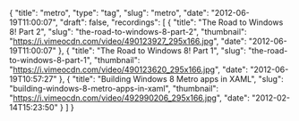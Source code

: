 {
  "title": "metro",
  "type": "tag",
  "slug": "metro",
  "date": "2012-06-19T11:00:07",
  "draft": false,
  "recordings": [
    {
      "title": "The Road to Windows 8! Part 2",
      "slug": "the-road-to-windows-8-part-2",
      "thumbnail": "https://i.vimeocdn.com/video/490123927_295x166.jpg",
      "date": "2012-06-19T11:00:07"
    },
    {
      "title": "The Road to Windows 8! Part 1",
      "slug": "the-road-to-windows-8-part-1",
      "thumbnail": "https://i.vimeocdn.com/video/490123620_295x166.jpg",
      "date": "2012-06-19T10:57:27"
    },
    {
      "title": "Building Windows 8 Metro apps in XAML",
      "slug": "building-windows-8-metro-apps-in-xaml",
      "thumbnail": "https://i.vimeocdn.com/video/492990206_295x166.jpg",
      "date": "2012-02-14T15:23:50"
    }
  ]
}